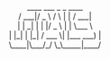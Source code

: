 <center>  ____  ___    _    _     ____  </center>
<center> / ___|/ _ \  / \  | |   / ___| </center>
<center>| |  _| | | |/ _ \ | |   \___ \ </center>
<center>| |_| | |_| / ___ \| |___ ___) |</center>
<center> \____|\___/_/   \_\_____|____/ </center>
<center>                                </center>
<center></center>
